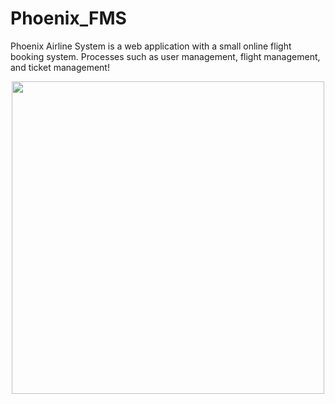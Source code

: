 # Phoenix_FMS
Phoenix Airline System is a web application with a small online flight booking system. Processes such as user management, flight management, and ticket management!


<p align="center">
  <img src="https://user-images.githubusercontent.com/76443763/166180191-85a97771-0599-4d87-9f1e-f8bddb7330b0.jpeg" width="500" height="500">
</p>
